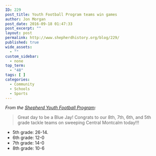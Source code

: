 ```yaml
---
ID: 229
post_title: Youth Football Program teams win games
author: Jon Morgan
post_date: 2016-09-18 01:47:33
post_excerpt: ""
layout: post
permalink: http://www.shepherdhistory.org/blog/229/
published: true
wide_assets:
  - ""
custom_sidebar:
  - none
top_term:
  - "48"
tags: [ ]
categories:
  - Community
  - Schools
  - Sports
---
```

<em>From the <a href="https://www.facebook.com/Shepherdyouthfootball/?fref=nf">Shepherd Youth Football Program</a>:</em>
<blockquote>Great day to be a Blue Jay! Congrats to our 8th, 7th, 6th, and 5th grade tackle teams on sweeping Central Montcalm today!!!</blockquote>
<ul>
 	<li>5th grade: 26-14.</li>
 	<li>6th grade: 12-0</li>
 	<li>7th grade: 14-0</li>
 	<li>8th grade: 10-6</li>
</ul>